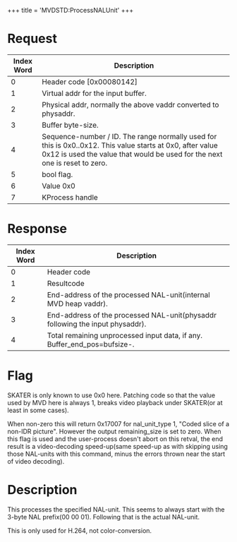 +++
title = 'MVDSTD:ProcessNALUnit'
+++

# Request

| Index Word | Description                                                                                                                                                                             |
|------------|-----------------------------------------------------------------------------------------------------------------------------------------------------------------------------------------|
| 0          | Header code \[0x00080142\]                                                                                                                                                              |
| 1          | Virtual addr for the input buffer.                                                                                                                                                      |
| 2          | Physical addr, normally the above vaddr converted to physaddr.                                                                                                                          |
| 3          | Buffer byte-size.                                                                                                                                                                       |
| 4          | Sequence-number / ID. The range normally used for this is 0x0..0x12. This value starts at 0x0, after value 0x12 is used the value that would be used for the next one is reset to zero. |
| 5          | bool flag.                                                                                                                                                                              |
| 6          | Value 0x0                                                                                                                                                                               |
| 7          | KProcess handle                                                                                                                                                                         |

# Response

| Index Word | Description                                                                          |
|------------|--------------------------------------------------------------------------------------|
| 0          | Header code                                                                          |
| 1          | Resultcode                                                                           |
| 2          | End-address of the processed NAL-unit(internal MVD heap vaddr).                      |
| 3          | End-address of the processed NAL-unit(physaddr following the input physaddr).        |
| 4          | Total remaining unprocessed input data, if any. Buffer_end_pos=bufsize-<this value>. |

# Flag

SKATER is only known to use 0x0 here. Patching code so that the value
used by MVD here is always 1, breaks video playback under SKATER(or at
least in some cases).

When non-zero this will return 0x17007 for nal_unit_type 1, "Coded slice
of a non-IDR picture". However the output remaining_size is set to zero.
When this flag is used and the user-process doesn't abort on this
retval, the end result is a video-decoding speed-up(same speed-up as
with skipping using those NAL-units with this command, minus the errors
thrown near the start of video decoding).

# Description

This processes the specified NAL-unit. This seems to always start with
the 3-byte NAL prefix(00 00 01). Following that is the actual NAL-unit.

This is only used for H.264, not color-conversion.